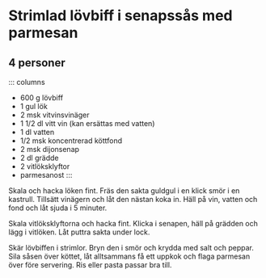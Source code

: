 # Strimlad lövbiff i senapssås med parmesan

## 4 personer

::: columns

-   600 g lövbiff
-   1 gul lök
-   2 msk vitvinsvinäger
-   1 1/2 dl vitt vin (kan ersättas med vatten)
-   1 dl vatten
-   1/2 msk koncentrerad köttfond
-   2 msk dijonsenap
-   2 dl grädde
-   2 vitlöksklyftor
-   parmesanost
:::

Skala och hacka löken fint. Fräs den sakta guldgul i en klick smör i en
kastrull. Tillsätt vinägern och låt den nästan koka in. Häll på vin,
vatten och fond och låt sjuda i 5 minuter.

Skala vitlöksklyftorna och hacka fint. Klicka i senapen, häll på grädden
och lägg i vitlöken. Låt puttra sakta under lock.

Skär lövbiffen i strimlor. Bryn den i smör och krydda med salt och
peppar. Sila såsen över köttet, låt alltsammans få ett uppkok och flaga
parmesan över före servering. Ris eller pasta passar bra till.
